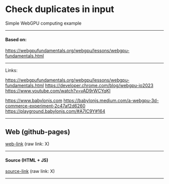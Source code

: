 # Check duplicates in input
Simple WebGPU computing example

---

#### Based on:
https://webgpufundamentals.org/webgpu/lessons/webgpu-fundamentals.html

---

Links:

https://webgpufundamentals.org/webgpu/lessons/webgpu-fundamentals.html
https://developer.chrome.com/blog/webgpu-io2023
https://www.youtube.com/watch?v=vAD9rWCYqKI

https://www.babylonjs.com
https://babylonjs.medium.com/a-webgpu-3d-commerce-experiment-2c47af2d6260
https://playground.babylonjs.com/#A7IC9Y#164

---

## Web (github-pages)
[web-link](X)
(raw link: X)

---

#### Source (HTML + JS)
[source-link](X)
(raw link: X)

---

